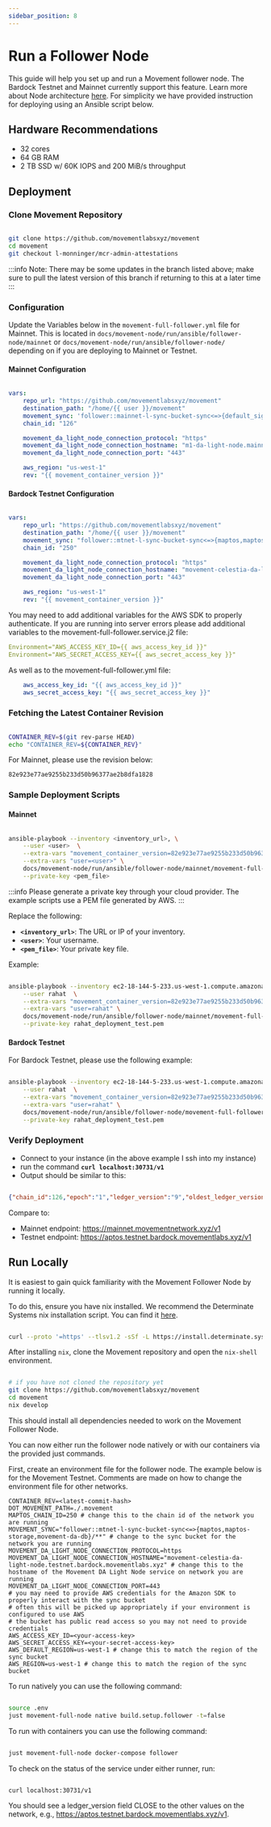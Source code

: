 ```yaml
---
sidebar_position: 8
---
```


# Run a Follower Node

This guide will help you set up and run a Movement follower node. The Bardock Testnet and Mainnet currently support this feature. Learn more about Node architecture [here](/general/Mainnet/node_level_architecture.md). For simplicity we have provided instruction for deploying using an Ansible script below. 

## Hardware Recommendations

- 32 cores
- 64 GB RAM
- 2 TB SSD w/ 60K IOPS and 200 MiB/s throughput


## Deployment

### Clone Movement Repository 

```bash

git clone https://github.com/movementlabsxyz/movement
cd movement
git checkout l-monninger/mcr-admin-attestations

```

:::info
Note: There may be some updates in the branch listed above; make sure to pull the latest version of this branch if returning to this at a later time
:::

### Configuration

Update the Variables below in the `movement-full-follower.yml` file for Mainnet. This is located in `docs/movement-node/run/ansible/follower-node/mainnet` or `docs/movement-node/run/ansible/follower-node/` depending on if you are deploying to Mainnet or Testnet. 

#### Mainnet Configuration
 
```yaml

vars:
    repo_url: "https://github.com/movementlabsxyz/movement"
    destination_path: "/home/{{ user }}/movement"
    movement_sync: 'follower::mainnet-l-sync-bucket-sync<=>{default_signer_address_whitelist,maptos,maptos-storage,suzuka-da-db}/**'
    chain_id: "126"

    movement_da_light_node_connection_protocol: "https"
    movement_da_light_node_connection_hostname: "m1-da-light-node.mainnet"
    movement_da_light_node_connection_port: "443"

    aws_region: "us-west-1"
    rev: "{{ movement_container_version }}"

```


#### Bardock Testnet Configuration

```yaml

vars:
    repo_url: "https://github.com/movementlabsxyz/movement"
    destination_path: "/home/{{ user }}/movement"
    movement_sync: "follower::mtnet-l-sync-bucket-sync<=>{maptos,maptos-storage,movement-da-db}/**"
    chain_id: "250"

    movement_da_light_node_connection_protocol: "https"
    movement_da_light_node_connection_hostname: "movement-celestia-da-light-node.testnet.bardock.movementlabs.xyz"
    movement_da_light_node_connection_port: "443"

    aws_region: "us-west-1"
    rev: "{{ movement_container_version }}"

```

You may need to add additional variables for the AWS SDK to properly authenticate. If you are running into server errors please add additional variables to the movement-full-follower.service.j2 file: 

```yaml
Environment="AWS_ACCESS_KEY_ID={{ aws_access_key_id }}"
Environment="AWS_SECRET_ACCESS_KEY={{ aws_secret_access_key }}"
```

As well as to the movement-full-follower.yml file:

```yaml
    aws_access_key_id: "{{ aws_access_key_id }}"
    aws_secret_access_key: "{{ aws_secret_access_key }}"
```

### Fetching the Latest Container Revision

```bash

CONTAINER_REV=$(git rev-parse HEAD)
echo "CONTAINER_REV=${CONTAINER_REV}"

```

For Mainnet, please use the revision below:

```82e923e77ae9255b233d50b96377ae2b8dfa1828```

### Sample Deployment Scripts

#### Mainnet

```bash

ansible-playbook --inventory <inventory_url>, \
    --user <user>  \
    --extra-vars "movement_container_version=82e923e77ae9255b233d50b96377ae2b8dfa1828" \
    --extra-vars "user=<user>" \
    docs/movement-node/run/ansible/follower-node/mainnet/movement-full-follower.yml \
    --private-key <pem_file>

```

:::info
Please generate a private key through your cloud provider. The example scripts use a PEM file generated by AWS.
:::

Replace the following:

- **`<inventory_url>`**: The URL or IP of your inventory.
- **`<user>`**: Your username.
- **`<pem_file>`**: Your private key file.

Example:

```bash

ansible-playbook --inventory ec2-18-144-5-233.us-west-1.compute.amazonaws.com, \
    --user rahat  \
    --extra-vars "movement_container_version=82e923e77ae9255b233d50b96377ae2b8dfa1828" \
    --extra-vars "user=rahat" \
    docs/movement-node/run/ansible/follower-node/mainnet/movement-full-follower.yml \
    --private-key rahat_deployment_test.pem

```

#### Bardock Testnet

For Bardock Testnet, please use the following example:

```bash

ansible-playbook --inventory ec2-18-144-5-233.us-west-1.compute.amazonaws.com, \
    --user rahat  \
    --extra-vars "movement_container_version=82e923e77ae9255b233d50b96377ae2b8dfa1828" \
    --extra-vars "user=rahat" \
    docs/movement-node/run/ansible/follower-node/movement-full-follower.yml \
    --private-key rahat_deployment_test.pem

```

### Verify Deployment

- Connect to your instance (in the above example I ssh into my instance)
- run the command **`curl localhost:30731/v1`**
- Output should be similar to this:

```json

{"chain_id":126,"epoch":"1","ledger_version":"9","oldest_ledger_version":"0","ledger_timestamp":"1732636319660843","node_role":"validator","oldest_block_height":"0","block_height":"3","git_hash":"9dfc8e7a3d622597dfd81cc4ba480a5377f87a41"}

```

Compare to: 

- Mainnet endpoint: https://mainnet.movementnetwork.xyz/v1
- Testnet endpoint: https://aptos.testnet.bardock.movementlabs.xyz/v1

## Run Locally 

It is easiest to gain quick familiarity with the Movement Follower Node by running it locally.

To do this, ensure you have nix installed. We recommend the Determinate Systems nix installation script. You can find it [here](https://determinate.systems/posts/determinate-nix-installer/).

```bash

curl --proto '=https' --tlsv1.2 -sSf -L https://install.determinate.systems/nix | sh -s -- install

```

After installing `nix`, clone the Movement repository and open the `nix-shell` environment.

```bash

# if you have not cloned the repository yet
git clone https://github.com/movementlabsxyz/movement
cd movement
nix develop

```

This should install all dependencies needed to work on the Movement Follower Node.

You can now either run the follower node natively or with our containers via the provided just commands.

First, create an environment file for the follower node. The example below is for the Movement Testnet. Comments are made on how to change the environment file for other networks.

```
CONTAINER_REV=<latest-commit-hash>
DOT_MOVEMENT_PATH=./.movement
MAPTOS_CHAIN_ID=250 # change this to the chain id of the network you are running
MOVEMENT_SYNC="follower::mtnet-l-sync-bucket-sync<=>{maptos,maptos-storage,movement-da-db}/**" # change to the sync bucket for the network you are running
MOVEMENT_DA_LIGHT_NODE_CONNECTION_PROTOCOL=https
MOVEMENT_DA_LIGHT_NODE_CONNECTION_HOSTNAME="movement-celestia-da-light-node.testnet.bardock.movementlabs.xyz" # change this to the hostname of the Movement DA Light Node service on network you are running
MOVEMENT_DA_LIGHT_NODE_CONNECTION_PORT=443
# you may need to provide AWS credentials for the Amazon SDK to properly interact with the sync bucket
# often this will be picked up appropriately if your environment is configured to use AWS
# the bucket has public read access so you may not need to provide credentials
AWS_ACCESS_KEY_ID=<your-access-key>
AWS_SECRET_ACCESS_KEY=<your-secret-access-key>
AWS_DEFAULT_REGION=us-west-1 # change this to match the region of the sync bucket
AWS_REGION=us-west-1 # change this to match the region of the sync bucket

```

To run natively you can use the following command:

```bash

source .env
just movement-full-node native build.setup.follower -t=false

```

To run with containers you can use the following command:

```bash

just movement-full-node docker-compose follower

```

To check on the status of the service under either runner, run:

```bash

curl localhost:30731/v1

```

You should see a ledger_version field CLOSE to the other values on the network, e.g., https://aptos.testnet.bardock.movementlabs.xyz/v1.

